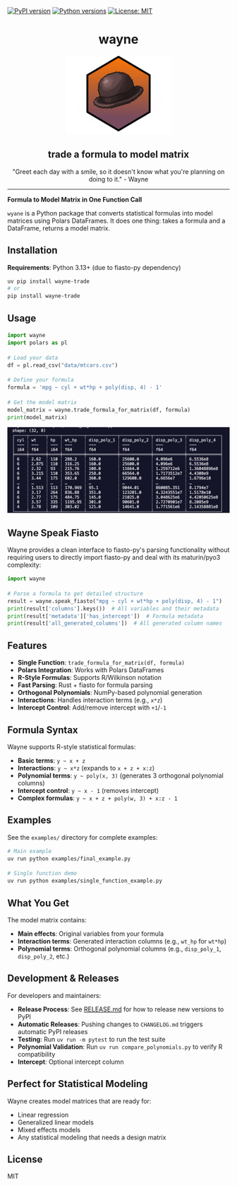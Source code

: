 [![PyPI version](https://img.shields.io/pypi/v/wayne-trade.svg?cacheSeconds=600)](https://pypi.org/project/wayne-trade/)
[![Python versions](https://img.shields.io/pypi/pyversions/wayne-trade.svg)](https://pypi.org/project/wayne-trade/) 
[![License: MIT](https://img.shields.io/badge/License-MIT-yellow.svg)](https://opensource.org/licenses/MIT)

<h1 align="center">wayne</h1>

<p align="center">
  <img src="img/wayne.svg" alt="logo" width="240">
</p>


<h2 align="center">trade a formula to model matrix</h2>



<p align="center">"Greet each day with a smile, so it doesn't know what you're planning on doing to it." - Wayne</p>

---

**Formula to Model Matrix in One Function Call**

`wyane` is a Python package that converts statistical formulas into model matrices using Polars DataFrames. It does one thing: takes a formula and a DataFrame, returns a model matrix.

## Installation

**Requirements**: Python 3.13+ (due to fiasto-py dependency)

```bash
uv pip install wayne-trade
# or
pip install wayne-trade
```

## Usage

```python
import wayne
import polars as pl

# Load your data
df = pl.read_csv("data/mtcars.csv")

# Define your formula
formula = 'mpg ~ cyl + wt*hp + poly(disp, 4) - 1'

# Get the model matrix
model_matrix = wayne.trade_formula_for_matrix(df, formula)
print(model_matrix)
```

<p align="center">
  <img src="img/mtcars_output.png" alt="logo" width="640">
</p>

## Wayne Speak Fiasto

Wayne provides a clean interface to fiasto-py's parsing functionality without requiring users to directly import fiasto-py and deal with its maturin/pyo3 complexity:

```python
import wayne

# Parse a formula to get detailed structure
result = wayne.speak_fiasto("mpg ~ cyl + wt*hp + poly(disp, 4) - 1")
print(result['columns'].keys())  # All variables and their metadata
print(result['metadata']['has_intercept'])  # Formula metadata
print(result['all_generated_columns'])  # All generated column names
```

## Features

- **Single Function**: `trade_formula_for_matrix(df, formula)`
- **Polars Integration**: Works with Polars DataFrames
- **R-Style Formulas**: Supports R/Wilkinson notation
- **Fast Parsing**: Rust + fiasto for formula parsing
- **Orthogonal Polynomials**: NumPy-based polynomial generation
- **Interactions**: Handles interaction terms (e.g., `x*z`)
- **Intercept Control**: Add/remove intercept with `+1`/`-1`

## Formula Syntax

Wayne supports R-style statistical formulas:

- **Basic terms**: `y ~ x + z`
- **Interactions**: `y ~ x*z` (expands to `x + z + x:z`)
- **Polynomial terms**: `y ~ poly(x, 3)` (generates 3 orthogonal polynomial columns)
- **Intercept control**: `y ~ x - 1` (removes intercept)
- **Complex formulas**: `y ~ x + z + poly(w, 3) + x:z - 1`

## Examples

See the `examples/` directory for complete examples:

```bash
# Main example
uv run python examples/final_example.py

# Single function demo
uv run python examples/single_function_example.py
```

## What You Get

The model matrix contains:
- **Main effects**: Original variables from your formula
- **Interaction terms**: Generated interaction columns (e.g., `wt_hp` for `wt*hp`)
- **Polynomial terms**: Orthogonal polynomial columns (e.g., `disp_poly_1`, `disp_poly_2`, etc.)

## Development & Releases

For developers and maintainers:

- **Release Process**: See [RELEASE.md](RELEASE.md) for how to release new versions to PyPI
- **Automatic Releases**: Pushing changes to `CHANGELOG.md` triggers automatic PyPI releases
- **Testing**: Run `uv run -m pytest` to run the test suite
- **Polynomial Validation**: Run `uv run compare_polynomials.py` to verify R compatibility
- **Intercept**: Optional intercept column

## Perfect for Statistical Modeling

Wayne creates model matrices that are ready for:
- Linear regression
- Generalized linear models
- Mixed effects models
- Any statistical modeling that needs a design matrix

## License

MIT
